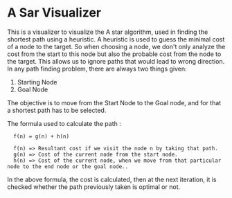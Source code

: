 # A Sar Visualizer
This is a visualizer to visualize the A star algorithm, used in finding the shortest path using a heuristic. A heuristic is used to guess the  minimal cost of a node to the target. So when choosing a node, we don't only analyze the cost from the start to this node but also the probable cost from the node to the target. This allows us to ignore paths that would lead to wrong direction.
<br>
In any path finding problem, there are always two things given:
<ol>
  <li> Starting Node</li>
  <li> Goal Node</li>
</ol>
The objective is to move from the Start Node to the Goal node, and for that a shortest path has to be selected.

The formula used to calculate the path :
```
  f(n) = g(n) + h(n)
  
  f(n) => Resultant cost if we visit the node n by taking that path.
  g(n) => Cost of the current node from the start node.
  h(n) => Cost of the current node, when we move from that particular node to the end node or the goal node..
```
In the above formula, the cost is calculated, then at the next iteration, it is checked whether the path previously taken is optimal or not.
